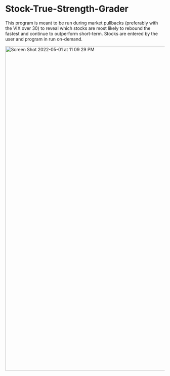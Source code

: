 # Stock-True-Strength-Grader
This program is meant to be run during market pullbacks (preferably with the VIX over 30) to reveal which stocks are most likely to rebound the fastest and continue to outperform short-term. Stocks are entered by the user and program in run on-demand.

<img width="1025" alt="Screen Shot 2022-05-01 at 11 09 29 PM" src="https://user-images.githubusercontent.com/84414002/166183194-c53e2749-f5e7-4e3c-a424-ab970c61d702.png">
